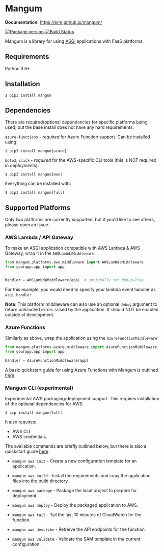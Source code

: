 # Mangum

**Documentation**: https://erm.github.io/mangum/

<a href="https://pypi.org/project/mangum/">
    <img src="https://badge.fury.io/py/mangum.svg" alt="Package version">
</a>
<a href="https://travis-ci.org/erm/mangum">
    <img src="https://travis-ci.org/erm/mangum.svg?branch=master" alt="Build Status">
</a>

Mangum is a library for using [ASGI](https://asgi.readthedocs.io/en/latest/) applications with FaaS platforms.

## Requirements

Python 3.6+

## Installation

```shell
$ pip3 install mangum
```

## Dependencies

There are required/optional dependencies for specific platforms being used, but the base install does not have any hard requirements:

`azure-functions` - *required* for Azure Function support. Can be installed using:

```shell
$ pip3 install mangum[azure]
```

`boto3`, `click` - *required* for the AWS-specific CLI tools (this is NOT required in deployments):

```shell
$ pip3 install mangum[aws]
```

Everything can be installed with:

```shell
$ pip3 install mangum[full]
```

## Supported Platforms

Only two platforms are currently supported, but if you'd like to see others, please open an issue.

### AWS Lambda / API Gateway

To make an ASGI application compatible with AWS Lambda & AWS Gateway, wrap it in the `AWSLambdaMiddleware`:

```python
from mangum.platforms.aws.middleware import AWSLambdaMiddleware
from yourapp.app import app


handler = AWSLambdaMiddleware(app)  # optionally set debug=True
```

For this example, you would need to specify your lambda event handler as `asgi.handler`. 

**Note**: This platform middleware can also use an optional `debug` argument to return unhandled errors raised by the application. It should NOT be enabled outside of development.

### Azure Functions

Similarly as above, wrap the application using the `AzureFunctionMiddleware`:

```python
from mangum.platforms.azure.middleware import AzureFunctionMiddleware
from yourapp.app import app

handler = AzureFunctionMiddleware(app)
```

A basic quickstart guide for using Azure Functions with Mangum is outlined [here](https://erm.github.io/mangum/azure-how-to/).

### Mangum CLI (experimental)

Experimental AWS packaging/deployment support. This requires installation of the optional dependencies for AWS:

```shell
$ pip install mangum[full]
```

It also requires:

- AWS CLI
- AWS credentials.

The available commands are briefly outlined below, but there is also a quickstart guide [here](https://erm.github.io/mangum/aws-how-to/):

* `mangum aws init` - Create a new configuration template for an application.

* `mangum aws build` - Install the requirements and copy the application files into the build directory.

* `mangum aws package` - Package the local project to prepare for deployment.

* `mangum aws deploy` - Deploy the packaged application to AWS.

* `mangum aws tail` - Tail the last 10 minutes of CloudWatch for the function.

* `mangum aws describe` - Retrieve the API endpoints for the function.

* `mangum aws validate` - Validate the SAM template in the current configuration.
